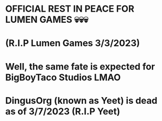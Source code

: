 # OFFICIAL REST IN PEACE FOR LUMEN GAMES 💀💀💀

# (R.I.P Lumen Games 3/3/2023)

# Well, the same fate is expected for BigBoyTaco Studios LMAO

# DingusOrg (known as Yeet) is dead as of 3/7/2023 (R.I.P Yeet)
